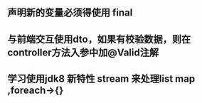 ## 声明新的变量必须得使用 **final**

## 与前端交互使用dto，如果有校验数据，则在controller方法入参中加@Valid注解

## 学习使用jdk8 新特性 stream 来处理list map ,foreach->{}